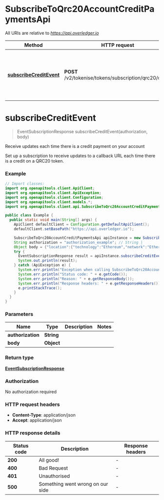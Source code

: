 # SubscribeToQrc20AccountCreditPaymentsApi

All URIs are relative to *https://api.overledger.io*

Method | HTTP request | Description
------------- | ------------- | -------------
[**subscribeCreditEvent**](SubscribeToQrc20AccountCreditPaymentsApi.md#subscribeCreditEvent) | **POST** /v2/tokenise/tokens/subscription/qrc20/credit | Receive updates each time there is a credit payment on your account


<a name="subscribeCreditEvent"></a>
# **subscribeCreditEvent**
> EventSubscriptionResponse subscribeCreditEvent(authorization, body)

Receive updates each time there is a credit payment on your account

Set up a subscription to receive updates to a callback URL each time there is a credit on a QRC20 token.

### Example
```java
// Import classes:
import org.openapitools.client.ApiClient;
import org.openapitools.client.ApiException;
import org.openapitools.client.Configuration;
import org.openapitools.client.models.*;
import org.openapitools.client.api.SubscribeToQrc20AccountCreditPaymentsApi;

public class Example {
  public static void main(String[] args) {
    ApiClient defaultClient = Configuration.getDefaultApiClient();
    defaultClient.setBasePath("https://api.overledger.io");

    SubscribeToQrc20AccountCreditPaymentsApi apiInstance = new SubscribeToQrc20AccountCreditPaymentsApi(defaultClient);
    String authorization = "authorization_example"; // String | 
    Object body = {"location":{"technology":"Ethereum","network":"Ethereum Goerli Testnet"},"callbackUrl":"https://eo2vmypzncjgeoi.m.pipedream.net","type":"Create Credit","requestDetails":{"tokenUnit":"QNTNS"}}; // Object | 
    try {
      EventSubscriptionResponse result = apiInstance.subscribeCreditEvent(authorization, body);
      System.out.println(result);
    } catch (ApiException e) {
      System.err.println("Exception when calling SubscribeToQrc20AccountCreditPaymentsApi#subscribeCreditEvent");
      System.err.println("Status code: " + e.getCode());
      System.err.println("Reason: " + e.getResponseBody());
      System.err.println("Response headers: " + e.getResponseHeaders());
      e.printStackTrace();
    }
  }
}
```

### Parameters

Name | Type | Description  | Notes
------------- | ------------- | ------------- | -------------
 **authorization** | **String**|  |
 **body** | **Object**|  |

### Return type

[**EventSubscriptionResponse**](EventSubscriptionResponse.md)

### Authorization

No authorization required

### HTTP request headers

 - **Content-Type**: application/json
 - **Accept**: application/json

### HTTP response details
| Status code | Description | Response headers |
|-------------|-------------|------------------|
**200** | All good! |  -  |
**400** | Bad Request |  -  |
**401** | Unauthorised |  -  |
**500** | Something went wrong on our side |  -  |

